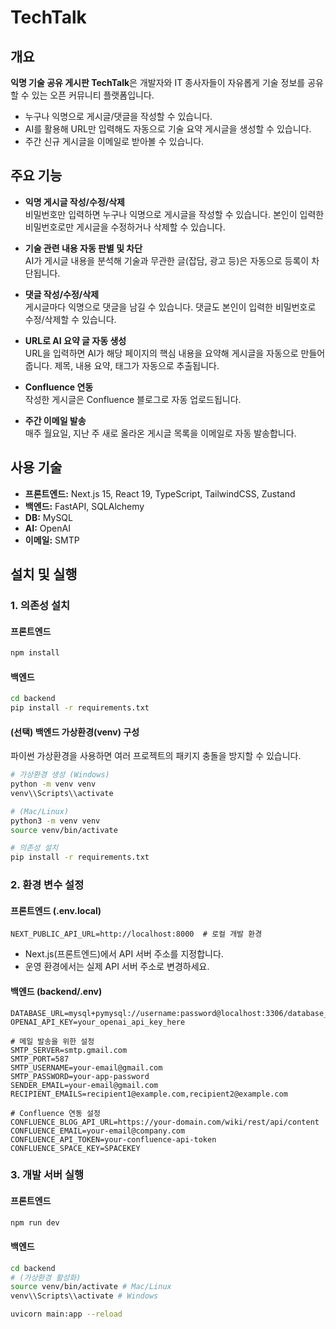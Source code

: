 # TechTalk

## 개요

**익명 기술 공유 게시판 TechTalk**은 개발자와 IT 종사자들이 자유롭게 기술 정보를 공유할 수 있는 오픈 커뮤니티 플랫폼입니다.

- 누구나 익명으로 게시글/댓글을 작성할 수 있습니다.
- AI를 활용해 URL만 입력해도 자동으로 기술 요약 게시글을 생성할 수 있습니다.
- 주간 신규 게시글을 이메일로 받아볼 수 있습니다.

## 주요 기능

- **익명 게시글 작성/수정/삭제**  
  비밀번호만 입력하면 누구나 익명으로 게시글을 작성할 수 있습니다. 본인이 입력한 비밀번호로만 게시글을 수정하거나 삭제할 수 있습니다.

- **기술 관련 내용 자동 판별 및 차단**  
  AI가 게시글 내용을 분석해 기술과 무관한 글(잡담, 광고 등)은 자동으로 등록이 차단됩니다.

- **댓글 작성/수정/삭제**  
  게시글마다 익명으로 댓글을 남길 수 있습니다. 댓글도 본인이 입력한 비밀번호로 수정/삭제할 수 있습니다.

- **URL로 AI 요약 글 자동 생성**  
  URL을 입력하면 AI가 해당 페이지의 핵심 내용을 요약해 게시글을 자동으로 만들어줍니다. 제목, 내용 요약, 태그가 자동으로 추출됩니다.

- **Confluence 연동**  
  작성한 게시글은 Confluence 블로그로 자동 업로드됩니다.

- **주간 이메일 발송**  
  매주 월요일, 지난 주 새로 올라온 게시글 목록을 이메일로 자동 발송합니다.

## 사용 기술

- **프론트엔드:** Next.js 15, React 19, TypeScript, TailwindCSS, Zustand
- **백엔드:** FastAPI, SQLAlchemy
- **DB:** MySQL
- **AI:** OpenAI
- **이메일:** SMTP

## 설치 및 실행

### 1. 의존성 설치

#### 프론트엔드

```bash
npm install
```

#### 백엔드

```bash
cd backend
pip install -r requirements.txt
```

#### (선택) 백엔드 가상환경(venv) 구성

파이썬 가상환경을 사용하면 여러 프로젝트의 패키지 충돌을 방지할 수 있습니다.

```bash
# 가상환경 생성 (Windows)
python -m venv venv
venv\\Scripts\\activate

# (Mac/Linux)
python3 -m venv venv
source venv/bin/activate

# 의존성 설치
pip install -r requirements.txt
```

### 2. 환경 변수 설정

#### 프론트엔드 (.env.local)

```env
NEXT_PUBLIC_API_URL=http://localhost:8000  # 로컬 개발 환경
```

- Next.js(프론트엔드)에서 API 서버 주소를 지정합니다.
- 운영 환경에서는 실제 API 서버 주소로 변경하세요.

#### 백엔드 (backend/.env)

```env
DATABASE_URL=mysql+pymysql://username:password@localhost:3306/database_name
OPENAI_API_KEY=your_openai_api_key_here

# 메일 발송을 위한 설정
SMTP_SERVER=smtp.gmail.com
SMTP_PORT=587
SMTP_USERNAME=your-email@gmail.com
SMTP_PASSWORD=your-app-password
SENDER_EMAIL=your-email@gmail.com
RECIPIENT_EMAILS=recipient1@example.com,recipient2@example.com

# Confluence 연동 설정
CONFLUENCE_BLOG_API_URL=https://your-domain.com/wiki/rest/api/content
CONFLUENCE_EMAIL=your-email@company.com
CONFLUENCE_API_TOKEN=your-confluence-api-token
CONFLUENCE_SPACE_KEY=SPACEKEY
```

### 3. 개발 서버 실행

#### 프론트엔드

```bash
npm run dev
```

#### 백엔드

```bash
cd backend
# (가상환경 활성화)
source venv/bin/activate # Mac/Linux
venv\\Scripts\\activate # Windows

uvicorn main:app --reload
```
